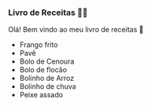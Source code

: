 ### Livro de Receitas :man_cook:

Olá! Bem vindo ao meu livro de receitas :wave:

- Frango frito
- ​Pavê
- Bolo de Cenoura
- Bolo de flocão
- Bolinho de Arroz
- Bolinho de chuva
- Peixe assado